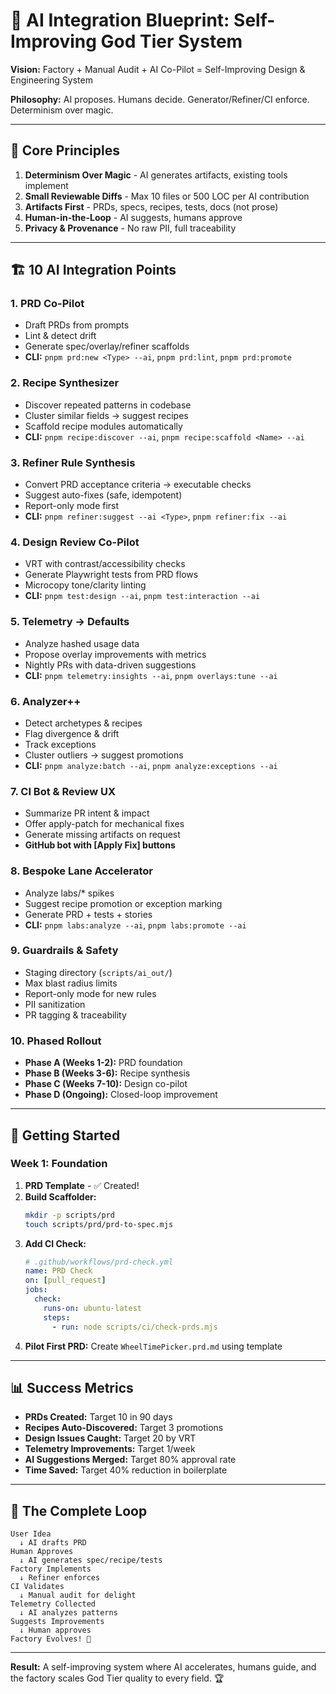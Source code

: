 # 🤖 AI Integration Blueprint: Self-Improving God Tier System

**Vision:** Factory + Manual Audit + AI Co-Pilot = Self-Improving Design & Engineering System

**Philosophy:** AI proposes. Humans decide. Generator/Refiner/CI enforce. Determinism over magic.

---

## 🎯 Core Principles

1. **Determinism Over Magic** - AI generates artifacts, existing tools implement
2. **Small Reviewable Diffs** - Max 10 files or 500 LOC per AI contribution
3. **Artifacts First** - PRDs, specs, recipes, tests, docs (not prose)
4. **Human-in-the-Loop** - AI suggests, humans approve
5. **Privacy & Provenance** - No raw PII, full traceability

---

## 🏗️ 10 AI Integration Points

### 1. PRD Co-Pilot
- Draft PRDs from prompts
- Lint & detect drift
- Generate spec/overlay/refiner scaffolds
- **CLI:** `pnpm prd:new <Type> --ai`, `pnpm prd:lint`, `pnpm prd:promote`

### 2. Recipe Synthesizer
- Discover repeated patterns in codebase
- Cluster similar fields → suggest recipes
- Scaffold recipe modules automatically
- **CLI:** `pnpm recipe:discover --ai`, `pnpm recipe:scaffold <Name> --ai`

### 3. Refiner Rule Synthesis
- Convert PRD acceptance criteria → executable checks
- Suggest auto-fixes (safe, idempotent)
- Report-only mode first
- **CLI:** `pnpm refiner:suggest --ai <Type>`, `pnpm refiner:fix --ai`

### 4. Design Review Co-Pilot
- VRT with contrast/accessibility checks
- Generate Playwright tests from PRD flows
- Microcopy tone/clarity linting
- **CLI:** `pnpm test:design --ai`, `pnpm test:interaction --ai`

### 5. Telemetry → Defaults
- Analyze hashed usage data
- Propose overlay improvements with metrics
- Nightly PRs with data-driven suggestions
- **CLI:** `pnpm telemetry:insights --ai`, `pnpm overlays:tune --ai`

### 6. Analyzer++
- Detect archetypes & recipes
- Flag divergence & drift
- Track exceptions
- Cluster outliers → suggest promotions
- **CLI:** `pnpm analyze:batch --ai`, `pnpm analyze:exceptions --ai`

### 7. CI Bot & Review UX
- Summarize PR intent & impact
- Offer apply-patch for mechanical fixes
- Generate missing artifacts on request
- **GitHub bot with [Apply Fix] buttons**

### 8. Bespoke Lane Accelerator
- Analyze labs/* spikes
- Suggest recipe promotion or exception marking
- Generate PRD + tests + stories
- **CLI:** `pnpm labs:analyze --ai`, `pnpm labs:promote --ai`

### 9. Guardrails & Safety
- Staging directory (`scripts/ai_out/`)
- Max blast radius limits
- Report-only mode for new rules
- PII sanitization
- PR tagging & traceability

### 10. Phased Rollout
- **Phase A (Weeks 1-2):** PRD foundation
- **Phase B (Weeks 3-6):** Recipe synthesis
- **Phase C (Weeks 7-10):** Design co-pilot
- **Phase D (Ongoing):** Closed-loop improvement

---

## 🚀 Getting Started

### Week 1: Foundation

1. **PRD Template** - ✅ Created!
2. **Build Scaffolder:**
   ```bash
   mkdir -p scripts/prd
   touch scripts/prd/prd-to-spec.mjs
   ```
3. **Add CI Check:**
   ```yaml
   # .github/workflows/prd-check.yml
   name: PRD Check
   on: [pull_request]
   jobs:
     check:
       runs-on: ubuntu-latest
       steps:
         - run: node scripts/ci/check-prds.mjs
   ```
4. **Pilot First PRD:** Create `WheelTimePicker.prd.md` using template

---

## 📊 Success Metrics

- **PRDs Created:** Target 10 in 90 days
- **Recipes Auto-Discovered:** Target 3 promotions
- **Design Issues Caught:** Target 20 by VRT
- **Telemetry Improvements:** Target 1/week
- **AI Suggestions Merged:** Target 80% approval rate
- **Time Saved:** Target 40% reduction in boilerplate

---

## 🎯 The Complete Loop

```
User Idea
  ↓ AI drafts PRD
Human Approves
  ↓ AI generates spec/recipe/tests
Factory Implements
  ↓ Refiner enforces
CI Validates
  ↓ Manual audit for delight
Telemetry Collected
  ↓ AI analyzes patterns
Suggests Improvements
  ↓ Human approves
Factory Evolves! 🔄
```

---

**Result:** A self-improving system where AI accelerates, humans guide, and the factory scales God Tier quality to every field. 🏆
